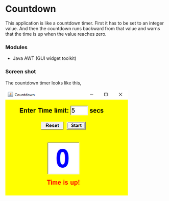 # Countdown
This application is like a countdown timer. First it has to be set to an integer value. And then the countdown runs backward from that value
and warns that the time is up when the value reaches zero.

### Modules
+ Java AWT (GUI widget toolkit)

### Screen shot
The countdown timer looks like this, 

![screen shot](https://github.com/shashiirk/begin-with-java/blob/master/Countdown/countdownshot.png)
